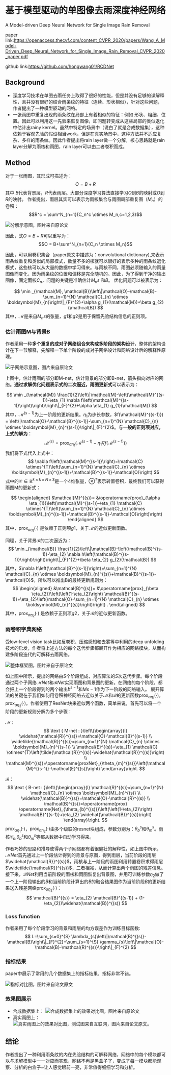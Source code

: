 # 基于模型驱动的单图像去雨深度神经网络
A Model-driven Deep Neural Network for Single Image Rain Removal

paper link:https://openaccess.thecvf.com/content_CVPR_2020/papers/Wang_A_Model-Driven_Deep_Neural_Network_for_Single_Image_Rain_Removal_CVPR_2020_paper.pdf

github link:https://github.com/hongwang01/RCDNet
## Background
* 深度学习技术在单图去雨任务上取得了很好的性能，但是并没有足够的课解释性，且并没有很好的结合雨条纹的特征（连续、形状相似），针对这些问题，作者提出了一种模型驱动的网络。
* 一张雨图中重复出现的雨条纹在局部上有着相似的特征：例如 形状、粗细、位置。因此可以利用这一先验来恢复图像，即问题转变成从这些局部的类似退化中估计出rainy kernel。虽然中特定的场景中（说白了就是合成数据集），这种依赖于客观先验的假设相当work，但是在真实场景中，这种方法并不适应复杂、多样的雨条纹。因此作者提出将rain layer做一个分解，核心思路就是rain layer分解为雨核和雨图，rain layer可以由二者卷积而成。

## Method
对于一张雨图，其形成可描述为：
$$O=B+R$$
其中 $B$代表背景层，$R$代表雨层。大部分深度学习算法直接学习$O$到$B$的映射或$O$到$R$的映射。
作者提出，雨层其实可以表示为雨核集合与雨图局部重复图（$M_n$）的卷积：
$$R^c = \sum^N_{n=1}{C_n^c \otimes M_n,c=1,2,3}$$

![分解示意图，图片来自原论文](https://img-blog.csdnimg.cn/bb623e7f09cc492cb025160e27a41b49.png?x-oss-process=image/watermark,type_ZHJvaWRzYW5zZmFsbGJhY2s,shadow_50,text_Q1NETiBA6I-c6I-cQ2hpY2tlbg==,size_20,color_FFFFFF,t_70,g_se,x_16#pic_center)

因此，式$O=B+R$可以重写为：
$$O = B+\sum^N_{n=1}{C_n \otimes M_n}$$

因此，可以用卷积集合（paper原文中描述为：convolutional dictionary),来表示雨条纹重复和类似的局部模式，数量不多的核就可以很好的表示多种的雨条纹退化模式，这些核可以从大量的数据中学习得来。与雨核不同，雨图必须随输入的雨量图像而变化，因为雨条纹的位置和偏移是完全随机的。因此，为了得到干净的输出图像，固定雨核$C_n$，问题的关键是准确估计$M_ns$ 和$B$。
优化问题可以被表示为：

$$
\min _{\mathcal{M}, \mathcal{B}}\left\|\mathcal{O}-\mathcal{B}-\sum_{n=1}^{N} \mathcal{C}_{n} \otimes \boldsymbol{M}_{n}\right\|_{F}^{2}+\alpha g_{1}(\mathcal{M})+\beta g_{2}(\mathcal{B})
$$
其中，$\mathcal{M}$是来自$M_ns$的张量，$g1$和$g2$是用于保留先验结构信息的正则项。

### 估计雨图M与背景B

作者采用一种**多个重复的成对子网络组合来构成多阶段的架构设计**，整体的架构设计在下一节解释，先解释一下单个阶段的成对子网络设计和网络设计后的解释性原理。

![子网络示意图，图片来自原论文](https://img-blog.csdnimg.cn/ca977e37a6fd47109ef8d8319776861f.png?x-oss-process=image/watermark,type_ZHJvaWRzYW5zZmFsbGJhY2s,shadow_50,text_Q1NETiBA6I-c6I-cQ2hpY2tlbg==,size_14,color_FFFFFF,t_70,g_se,x_16#pic_center)

上图中，估计雨图的部分即M-net，估计背景的部分即B-net，箭头指向对应的网络。**通过求解优化问题表示式的二次逼近，雨图更新式**可以表示为：

$$
\min _{\mathcal{M}} \frac{1}{2}\left\|\mathcal{M}-\left(\mathcal{M}^{(s-1)}-\eta_{1} \nabla f\left(\mathcal{M}^{(s-1)}\right)\right)\right\|_{F}^{2}+\alpha \eta_{1} g_{1}(\mathcal{M})
$$
其中，$\mathcal{M}^{(s-1)}$为上一阶段的更新结果。$\eta_{1}$为步长参数，$f(\mathcal{M}^{(s-1)}) = \left\|\mathcal{O}-\mathcal{B}^{(s-1)}-\sum_{n=1}^{N} \mathcal{C}_{n} \otimes \boldsymbol{M}_{n}^{(s-1)}\right\|_{F}^{2}$。**与一般的正则项对应，上式的解为**：
$$\mathcal{M}^{(s)}=\operatorname{prox}_{\alpha \eta_{1}}\left(\mathcal{M}^{(s-1)}-\eta_{1} \nabla f\left(\mathcal{M}^{(s-1)}\right)\right)$$
我们将下式代入上式中：
$$
\nabla f\left(\mathcal{M}^{(s-1)}\right)=\mathcal{C} \otimes^{T}\left(\sum_{n=1}^{N} \mathcal{C}_{n} \otimes \boldsymbol{M}_{n}^{(s-1)}+\mathcal{B}^{(s-1)}-\mathcal{O}\right)
$$
式中的$\mathcal{C} \in \mathbb{R}^{k \times k \times N \times 3}$是一个4维张量，$\otimes^{T}$表示转置卷积，最终我们可以获得雨图M的更新式：

$$
\begin{aligned}
&\mathcal{M}^{(s)}= 
&\operatorname{prox}_{\alpha \eta_{1}}\left(\mathcal{M}^{(s-1)}-\eta_{1} \mathcal{C} \otimes^{T}\left(\sum_{n=1}^{N} \mathcal{C}_{n} \otimes \boldsymbol{M}_{n}^{(s-1)}+\mathcal{B}^{(s-1)}-\mathcal{O}\right)\right)
\end{aligned}
$$
其中，$\operatorname{prox}_{\alpha \eta_{1}}(\cdot)$ 是依赖于正则项$g1$，关于$\mathcal{M}$的近似更新函数。

同理，关于背景$\mathcal{B}$的二次逼近为：
$$
\min _{\mathcal{B}} \frac{1}{2}\left\|\mathcal{B}-\left(\mathcal{B}^{(s-1)}-\eta_{2} \nabla h\left(\mathcal{B}^{(s-1)}\right)\right)\right\|_{F}^{2}+\beta \eta_{2} g_{2}(\mathcal{B})
$$
其中，$\nabla h\left(\mathcal{B}^{(s-1)}\right)=\sum_{n=1}^{N} \mathcal{C}_{n} \otimes \boldsymbol{M}_{n}^{(s)}+\mathcal{B}^{(s-1)}-\mathcal{O}$，所以可以推出B的最终更新规则为：
$$
\begin{aligned}
&\mathcal{B}^{(s)}= 
&\operatorname{prox}_{\beta \eta_{2}}\left(\left(1-\eta_{2}\right) \mathcal{B}^{(s-1)}+\eta_{2}\left(\mathcal{O}-\sum_{n=1}^{N} \mathcal{C}_{n} \otimes \boldsymbol{M}_{n}^{(s)}\right)\right) .
\end{aligned}
$$
其中，$\operatorname{prox}_{\alpha \eta_{2}}(\cdot)$ 是依赖于正则项$g2$，关于$\mathcal{B}$的近似更新函数。

### 雨卷积字典网络
受low-level vision task比如反卷积、压缩感知和去雾等中利用的deep unfolding技术的启发，作者将上述方法的每个迭代步骤都展开作为相应的网络模块，从而构建多阶段迭代的可解释去雨网络。

![整体框架图，图片来自于原论文](https://img-blog.csdnimg.cn/cfbf7acda49d4c589bd228c8b789d552.png?x-oss-process=image/watermark,type_ZHJvaWRzYW5zZmFsbGJhY2s,shadow_50,text_Q1NETiBA6I-c6I-cQ2hpY2tlbg==,size_20,color_FFFFFF,t_70,g_se,x_16#pic_center)

如上图中所示，提出的网络由$S$个阶段组成，对应算法的$S$次迭代步骤。每个阶段通过两个子网络$\mathcal{M}Net$和$\mathcal{B}Net$实现雨图和背景图的更新。在网络的每个阶段，都会把上一个阶段得到的两个输出$b^{s-1}$和$M{s-1}$作为下一阶段的网络输入。
展开算法的关键在于我们如何用卷积神经网络去近似关于$\mathcal{M}$和$\mathcal{B}$的更新函数$\operatorname{prox}_{\alpha \eta_{1}}(\cdot)$，$\operatorname{prox}_{\alpha \eta_{2}}(\cdot)$。作者使用了ResNet块来近似两个函数，简单来说，首先可以将一个阶段的更新规则分解为多个步骤：

$\mathcal{M}$：
$$
\text { M-net : }\left\{\begin{array}{l}
\widehat{\mathcal{R}}^{(s)}=\mathcal{O}-\mathcal{B}^{(s-1)} \\
\widetilde{\mathcal{R}}^{(s)}=\sum_{n=1}^{N} \mathcal{C}_{n} \otimes \boldsymbol{M}_{n}^{(s-1)} \\
\mathcal{E}^{(s)}=\eta_{1} \mathcal{C} \otimes^{T}\left(\tilde{\mathcal{R}}^{(s)}-\widehat{\mathcal{R}}^{(s)}\right) \\
\mathcal{M}^{(s)}=\operatorname{proxNet}_{\theta_{m}^{(s)}}\left(\mathcal{M}^{(s-1)}-\mathcal{E}^{(s)}\right)
\end{array}\right.
$$

$\mathcal{B}$：
$$
\text { B-net : }\left\{\begin{array}{l}
\mathcal{R}^{(s)}=\sum_{n=1}^{N} \mathcal{C}_{n} \otimes \boldsymbol{M}_{n}^{(s)} \\
\widehat{\mathcal{B}}^{(s)}=\mathcal{O}-\mathcal{R}^{(s)} \\
\mathcal{B}^{(s)}=\operatorname{prox} \operatorname{Net}_{\theta_{b}^{(s)}}\left(\left(1-\eta_{2}\right) \mathcal{B}^{(s-1)}+\eta_{2} \widehat{\mathcal{B}}^{(s)}\right)
\end{array}\right.
$$
$\operatorname{prox}_{\alpha \eta_{1}}(\cdot)$，$\operatorname{prox}_{\alpha \eta_{2}}(\cdot)$由多个级联的resnet块组成，参数分别为：$\theta_b^s$和$\theta_m^s$。雨核$\mathcal{C}_{n}$,$\theta_b^s$和$\theta_m^s$等都从数据中自动学习得来。

作者巧妙的思路和推导使得两个子网络都有着很健壮的解释性，如上图中所示，$\mathcal{M}Net$首先通过上一阶段估计得到的背景与原图，得到雨层，当前阶段的雨层$\widehat{\mathcal{R}}^{(s)}$，雨核与上一阶段的雨图利用转置卷积求得雨层$\widetilde{\mathcal{R}}^{(s)}$，二者相减，从而计算出两个雨图的残差信息。接下来，$\mathcal{B}Net$利用当前阶段的雨核和雨图恢复出背景图，并用可训练参数$\eta_{2}$做了一个上一阶段输出的$B$和当前阶段计算出的$B$的融合结果图作为当前阶段$B$的更新结果送入残差网络$\operatorname{prox}_{\alpha \eta_{2}}(\cdot)$：
$$
\mathcal{B}^{(s)} = \eta_{2} \mathcal{B}^{(s-1)} + (1- \eta_{2})\widehat{\mathcal{B}}^{(s)}
$$

### Loss function
作者采用了每个阶段学习的背景和雨层的均方误差作为训练目标函数:
$$
L=\sum_{s=0}^{S} \lambda_{s}\left\|\mathcal{B}^{(s)}-\mathcal{B}\right\|_{F}^{2}+\sum_{s=1}^{S} \gamma_{s}\left\|\mathcal{O}-\mathcal{B}-\mathcal{R}^{(s)}\right\|_{F}^{2}
$$

### 指标结果
paper中展示了常用的几个数据集上的指标结果，指标非常不错。

![指标对比图，图片来自论文原文](https://img-blog.csdnimg.cn/7793ce8dd35147358315ad0806b1cf1e.png?x-oss-process=image/watermark,type_ZHJvaWRzYW5zZmFsbGJhY2s,shadow_50,text_Q1NETiBA6I-c6I-cQ2hpY2tlbg==,size_16,color_FFFFFF,t_70,g_se,x_16#pic_center)
### 效果图展示
* 合成数据集上：
![合成数据集上的效果对比图，图片来自原论文](https://img-blog.csdnimg.cn/0ca451a3d6c4434d9e8365c82baceeb7.png?x-oss-process=image/watermark,type_ZHJvaWRzYW5zZmFsbGJhY2s,shadow_50,text_Q1NETiBA6I-c6I-cQ2hpY2tlbg==,size_20,color_FFFFFF,t_70,g_se,x_16#pic_center)
* 真实雨图上：
![真实雨图上的效果对比图，测试图来自互联网，图片来自论文原文。](https://img-blog.csdnimg.cn/cca66cc353a7403cbce2a8789b5e16ff.png?x-oss-process=image/watermark,type_ZHJvaWRzYW5zZmFsbGJhY2s,shadow_50,text_Q1NETiBA6I-c6I-cQ2hpY2tlbg==,size_20,color_FFFFFF,t_70,g_se,x_16#pic_center)


## 结论
作者提出了一种利用雨条纹的内在先验结构的可解释网络，网络中的每个模块都可以与求解模型中一一对应而实现，网络不再是黑盒子了，变成了每一模块都能观察、分析的白盒子~让人感觉眼前一亮，非常值得细细学习和分析。